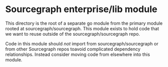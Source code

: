 # Sourcegraph enterprise/lib module

This directory is the root of a separate go module from the primary module rooted at sourcegraph/sourcegraph. This module exists to hold code that we want to reuse outside of the sourcegraph/sourcegraph repo. 

Code in this module should *not* import from sourcegraph/sourcegraph or from other Sourcegraph repos toavoid complicated dependency relationships. Instead consider moving code from elsewhere into this module.
